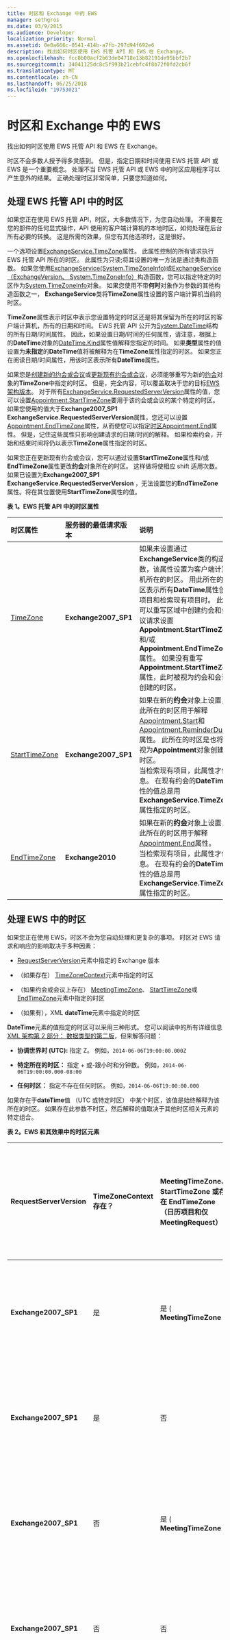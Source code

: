 ```yaml
---
title: 时区和 Exchange 中的 EWS
manager: sethgros
ms.date: 03/9/2015
ms.audience: Developer
localization_priority: Normal
ms.assetid: 0e0a666c-0541-414b-a7fb-297d94f692e6
description: 找出如何时区使用 EWS 托管 API 和 EWS 在 Exchange。
ms.openlocfilehash: fcc8b00acf2b63de04718e13b82191de95bbf2b7
ms.sourcegitcommit: 34041125dc8c5f993b21cebfc4f8b72f0fd2cb6f
ms.translationtype: MT
ms.contentlocale: zh-CN
ms.lasthandoff: 06/25/2018
ms.locfileid: "19753021"
---
```

# <a name="time-zones-and-ews-in-exchange"></a>时区和 Exchange 中的 EWS

找出如何时区使用 EWS 托管 API 和 EWS 在 Exchange。
  
时区不会多数人授予得多灵感到。 但是，指定日期和时间使用 EWS 托管 API 或 EWS 是一个重要概念。 处理不当 EWS 托管 API 或 EWS 中的时区应用程序可以产生意外的结果。 正确处理时区非常简单，只要您知道如何。
  
## <a name="handling-time-zones-in-the-ews-managed-api"></a>处理 EWS 托管 API 中的时区

如果您正在使用 EWS 托管 API，时区，大多数情况下，为您自动处理。 不需要在您的部件的任何显式操作，API 使用的客户端计算机的本地时区，如何处理在后台所有必要的转换。 这是所需的效果，但您有其他选项时，这是很好。
  
一个选项设置[ExchangeService.TimeZone](http://msdn.microsoft.com/en-us/library/microsoft.exchange.webservices.data.exchangeservice.timezone%28v=exchg.80%29.aspx)属性。 此属性控制的所有请求执行 EWS 托管 API 所在的时区。 此属性为只读;将其设置的唯一方法是通过类构造函数。 如果您使用[ExchangeService(System.TimeZoneInfo)](http://msdn.microsoft.com/en-us/library/dd635875%28v=exchg.80%29.aspx)或[ExchangeService （ExchangeVersion、 System.TimeZoneInfo）](http://msdn.microsoft.com/en-us/library/dd636248%28v=exchg.80%29.aspx)构造函数，您可以指定特定的时区作为[System.TimeZoneInfo](http://msdn.microsoft.com/en-us/library/system.timezoneinfo%28v=vs.110%29.aspx)对象。 如果您使用不带**何时**对象作为参数的其他构造函数之一， **ExchangeService**类将**TimeZone**属性设置的客户端计算机当前的时区。 
  
**TimeZone**属性表示时区中表示您设置特定的时区还是将其保留为所在的时区的客户端计算机，所有的日期和时间。 EWS 托管 API 公开为[System.DateTime](http://msdn.microsoft.com/en-us/library/system.datetime%28v=vs.110%29.aspx)结构的所有日期/时间属性。 因此，如果设置日期/时间的任何属性，请注意，根据上的**DateTime**对象的[DateTime.Kind](http://msdn.microsoft.com/en-us/library/system.datetime.kind%28v=vs.110%29.aspx)属性值解释您指定的时间。 如果**类型**属性的值设置为**未指定**的**DateTime**值将被解释为在**TimeZone**属性指定的时区。 如果您正在阅读日期/时间属性，用该时区表示所有**DateTime**属性。 
  
如果您是[创建新的约会或会议](how-to-create-appointments-in-a-specific-time-zone-by-using-ews-in-exchange.md)或[更新现有约会或会议](how-to-update-the-time-zone-for-an-appointment-by-using-ews-in-exchange.md)，必须能够重写为新的[约会](http://msdn.microsoft.com/en-us/library/microsoft.exchange.webservices.data.appointment%28v=exchg.80%29.aspx)对象的**TimeZone**中指定的时区。 但是，完全内容，可以覆盖取决于您的目标[EWS 架构版本](ews-schema-versions-in-exchange.md)。 对于所有[ExchangeService.RequestedServerVersion](http://msdn.microsoft.com/en-us/library/microsoft.exchange.webservices.data.exchangeservicebase.requestedserverversion%28v=exchg.80%29.aspx)属性的值，您可以设置[Appointment.StartTimeZone](http://msdn.microsoft.com/en-us/library/microsoft.exchange.webservices.data.appointment.starttimezone%28v=exchg.80%29.aspx)要用于该约会或会议的某个特定的时区。 如果您使用的值大于**Exchange2007_SP1** **ExchangeService.RequestedServerVersion**属性，您还可以设置[Appointment.EndTimeZone](http://msdn.microsoft.com/en-us/library/microsoft.exchange.webservices.data.appointment.endtimezone%28v=exchg.80%29.aspx)属性，从而使您可以指定[时区Appointment.End](http://msdn.microsoft.com/en-us/library/microsoft.exchange.webservices.data.appointment.end%28v=exchg.80%29.aspx)属性。 但是，记住这些属性只影响创建请求的日期/时间的解释。 如果检索约会，开始和结束时间将仍以表示**TimeZone**属性指定的时区。 
  
如果您正在更新现有约会或会议，您可以通过设置**StartTimeZone**属性和/或**EndTimeZone**属性更改**约会**对象所在的时区。 这样做将使相应 shift 适用次数。 如果已设置为**Exchange2007_SP1** **ExchangeService.RequestedServerVersion** ，无法设置您的**EndTimeZone**属性。将在其位置使用**StartTimeZone**属性的值。 
  
**表 1。EWS 托管 API 中的时区属性**

|**时区属性**|**服务器的最低请求版本**|**说明**|
|:-----|:-----|:-----|
|[TimeZone](http://msdn.microsoft.com/en-us/library/microsoft.exchange.webservices.data.exchangeservice.timezone%28v=exchg.80%29.aspx) <br/> |**Exchange2007_SP1** <br/> |如果未设置通过**ExchangeService**类的构造函数，该属性设置为客户端计算机所在的时区。 用此所在的时区表示所有**DateTime**属性创建项目和检索现有项目时。 此时可以重写区域中创建约会和会议请求设置**Appointment.StartTimeZone**和/或**Appointment.EndTimeZone**属性。 如果没有重写**Appointment.StartTimeZone**属性，此时被视为约会和会议创建的时区。  <br/> |
|[StartTimeZone](http://msdn.microsoft.com/en-us/library/microsoft.exchange.webservices.data.appointment.starttimezone%28v=exchg.80%29.aspx) <br/> |**Exchange2007_SP1** <br/> |如果在新的**约会**对象上设置，此所在的时区用于解释[Appointment.Start](http://msdn.microsoft.com/en-us/library/microsoft.exchange.webservices.data.appointment.start%28v=exchg.80%29.aspx)和[Appointment.ReminderDueBy](http://msdn.microsoft.com/en-us/library/microsoft.exchange.webservices.data.item.reminderdueby%28v=exchg.80%29.aspx)属性。 此所在的时区是也将被视为**Appointment**对象创建的时区。  <br/> 当检索现有项目，此属性才信息。 在现有约会的**DateTime**属性的值总是用**ExchangeService.TimeZone**属性指定的时区。  <br/> |
|[EndTimeZone](http://msdn.microsoft.com/en-us/library/microsoft.exchange.webservices.data.appointment.endtimezone%28v=exchg.80%29.aspx) <br/> |**Exchange2010** <br/> |如果在新的**约会**对象上设置，此所在的时区用于解释[Appointment.End](http://msdn.microsoft.com/en-us/library/microsoft.exchange.webservices.data.appointment.end%28v=exchg.80%29.aspx)属性。  <br/> 当检索现有项目，此属性才信息。 在现有约会的**DateTime**属性的值总是用**ExchangeService.TimeZone**属性指定的时区。  <br/> |
   
## <a name="handling-time-zones-in-ews"></a>处理 EWS 中的时区

如果您正在使用 EWS，时区不会为您自动处理和更复杂的事项。 时区对 EWS 请求和响应的影响取决于多种因素：
  
- [RequestServerVersion](http://msdn.microsoft.com/library/af4032d5-42b3-463e-9d0a-8236d78e5b75%28Office.15%29.aspx)元素中指定的 Exchange 版本 
    
- （如果存在） [TimeZoneContext](http://msdn.microsoft.com/library/573c462b-aa1d-4ba0-8852-e3f48b26873b%28Office.15%29.aspx)元素中指定的时区 
    
- （如果约会或会议上存在） [MeetingTimeZone](http://msdn.microsoft.com/library/413b47d9-8126-462c-9a4f-4e771a5e8889%28Office.15%29.aspx)、 [StartTimeZone](http://msdn.microsoft.com/library/d38c4dc1-4ecb-42a1-8d57-a451b16a2de2%28Office.15%29.aspx)或[EndTimeZone](http://msdn.microsoft.com/library/6c53c337-be60-4d22-9e9e-a0c140c5e913%28Office.15%29.aspx)元素中指定的时区 
    
- （如果有），XML **dateTime**元素中指定的时区 
    
**DateTime**元素的值指定的时区可以采用三种形式。 您可以阅读中的所有详细信息[XML 架构第 2 部分： 数据类型的第二版](http://www.w3.org/TR/xmlschema-2/#dateTime)，但来解答问题：
  
- **协调世界时 (UTC):** 指定 Z。 例如，`2014-06-06T19:00:00.000Z`
    
- **特定所在的时区：** 指定 + 或-跟小时和分钟数。 例如，`2014-06-06T19:00:00.000-08:00`
    
- **任何时区：** 指定不存在任何时区。 例如，`2014-06-06T19:00:00.000`
    
如果存在于**dateTime**值 （UTC 或特定时区） 中某个时区，该值是始终解释为该所在的时区。 如果存在此参数不时区，然后解释的值取决于其他时区相关元素的特定组合。 
  
**表 2。EWS 和其效果中的时区元素**

|**RequestServerVersion**|**TimeZoneContext 存在？**|**MeetingTimeZone、 StartTimeZone 或存在 EndTimeZone （日历项目和仅 MeetingRequest）？**|**采用 UTC 的日期时间**|**在特定的时区的日期时间**|**不时区的日期时间**|**约会和会议创建所在的时区**|
|:-----|:-----|:-----|:-----|:-----|:-----|:-----|
|**Exchange2007_SP1** <br/> |是  <br/> |是 ( **MeetingTimeZone** )  <br/> |解释为 UTC  <br/> |解释为值中指示的时区  <br/> |[日历项目](http://msdn.microsoft.com/library/b0c1fd27-b6da-46e5-88b8-88f00c71ba80%28Office.15%29.aspx)或[MeetingRequest](http://msdn.microsoft.com/library/c44f8804-a355-473d-a837-48cc91617251%28Office.15%29.aspx)元素包含**MeetingTimeZone**元素中的元素解释为**MeetingTimeZone**元素，其他所有解释为 UTC 时区  <br/> |**MeetingTimeZone**元素中的时区  <br/> |
|**Exchange2007_SP1** <br/> |是  <br/> |否  <br/> |解释为 UTC  <br/> |解释为值中指示的时区  <br/> |解释为 UTC  <br/> |UTC  <br/> |
|**Exchange2007_SP1** <br/> |否  <br/> |是 ( **MeetingTimeZone** )  <br/> |解释为 UTC  <br/> |解释为值中指示的时区  <br/> |[日历项目](http://msdn.microsoft.com/library/b0c1fd27-b6da-46e5-88b8-88f00c71ba80%28Office.15%29.aspx)或[MeetingRequest](http://msdn.microsoft.com/library/c44f8804-a355-473d-a837-48cc91617251%28Office.15%29.aspx)元素包含**MeetingTimeZone**元素中的元素解释为**MeetingTimeZone**元素，其他所有解释为 UTC 时区  <br/> |**MeetingTimeZone**元素中的时区  <br/> |
|**Exchange2007_SP1** <br/> |否  <br/> |否  <br/> |解释为 UTC  <br/> |解释为值中指示的时区  <br/> |解释为 UTC  <br/> |UTC  <br/> |
|**Exchange2010**及更高版本  <br/> |是  <br/> |是 （ **StartTimeZone**和/或**EndTimeZone** ）  <br/> |解释为 UTC  <br/> |解释为值中指示的时区  <br/> |如果**StartTimeZone**元素存在，[启动](http://msdn.microsoft.com/library/7cfe9979-c893-4f9b-b3a1-8f9e17515a4b%28Office.15%29.aspx)和[ReminderDueBy](http://msdn.microsoft.com/library/e28a0485-86af-4a4e-a2ba-3ad2d4ebff6f%28Office.15%29.aspx)元素的值将被解释为**StartTimeZone**元素中的时区。 否则，这些元素的值被解释为**TimeZoneContext**元素中的时区。  <br/> 如果**EndTimeZone**元素存在，[启动](http://msdn.microsoft.com/library/7cfe9979-c893-4f9b-b3a1-8f9e17515a4b%28Office.15%29.aspx)元素的值将被解释为**EndTimeZone**元素中的时区。 否则的**End**元素的值被解释为**TimeZoneContext**元素中的时区。  <br/> 元素之外的[日历项目](http://msdn.microsoft.com/library/b0c1fd27-b6da-46e5-88b8-88f00c71ba80%28Office.15%29.aspx)或[MeetingRequest](http://msdn.microsoft.com/library/c44f8804-a355-473d-a837-48cc91617251%28Office.15%29.aspx)被解释为**TimeZoneContext**元素中的时区。  <br/> |如果存在此参数，则为**StartTimeZone**元素中所在的时区中**TimeZoneContext**元素如果没有所在的时区  <br/> |
|**Exchange2010**及更高版本  <br/> |是  <br/> |否  <br/> |解释为 UTC  <br/> |解释为值中指示的时区  <br/> |解释为**TimeZoneContext**元素中的时区  <br/> |**TimeZoneContext**元素中的时区  <br/> |
|**Exchange2010**及更高版本  <br/> |否  <br/> |是 （ **StartTimeZone**和/或**EndTimeZone** ）  <br/> |解释为 UTC  <br/> |解释为值中指示的时区  <br/> |如果**StartTimeZone**元素存在，[启动](http://msdn.microsoft.com/library/7cfe9979-c893-4f9b-b3a1-8f9e17515a4b%28Office.15%29.aspx)和[ReminderDueBy](http://msdn.microsoft.com/library/e28a0485-86af-4a4e-a2ba-3ad2d4ebff6f%28Office.15%29.aspx)元素的值将被解释为**StartTimeZone**元素中的时区。 否则，这些元素的值被解释为 UTC。  <br/> 如果**EndTimeZone**元素存在，[启动](http://msdn.microsoft.com/library/7cfe9979-c893-4f9b-b3a1-8f9e17515a4b%28Office.15%29.aspx)元素的值将被解释为**EndTimeZone**元素中的时区。 否则的**End**元素的值被解释为 UTC。  <br/> 元素之外的[日历项目](http://msdn.microsoft.com/library/b0c1fd27-b6da-46e5-88b8-88f00c71ba80%28Office.15%29.aspx)或[MeetingRequest](http://msdn.microsoft.com/library/c44f8804-a355-473d-a837-48cc91617251%28Office.15%29.aspx)被解释为 UTC。  <br/> |如果存在此参数，则为**StartTimeZone**元素中所在的时区如果不需要的 UTC  <br/> |
|**Exchange2010**及更高版本  <br/> |否  <br/> |否  <br/> |解释为 UTC  <br/> |解释为值中指示的时区  <br/> |解释为 UTC  <br/> |UTC  <br/> |
   
解释来自服务器的响应，应始终检查每个元素的值并相应地解释值。 Exchange 始终将值中包含某个时区 （UTC 或特定时区）。
  
## <a name="additional-time-zone-considerations-when-creating-appointments-and-meetings"></a>创建约会和会议时的附加时区注意事项

创建约会或会议时，将应用于的开始时间的时区被视为约会创建所在的时区。 除了控制如何解释 date/times 创建约会或会议时，创建所在的时区具有项上的以下效果：
  
- 如果项目位于全天事件，它可能显示按预期方式如果查看从客户端使用不同的时区比创建所在的时区。 这是时区的因为为创建所在的午夜调整全天事件[创建全天事件的时间](how-to-create-all-day-events-by-using-ews-in-exchange.md)、 开始和结束时间。 该时间将显示在不同的时区的午夜以外的时间形式，所以该项目可能看起来跨越额外天数。 因此，我们建议使用配置用户的主日历客户端的时区来创建全天事件时可能。
    
- 如果项目位于会议，创建所在的时区将显示在接收到的与会者，会议请求的 Outlook 信息栏中如果该时区不同于他们的客户端的时区。
    
## <a name="in-this-section"></a>本节内容

- [通过在 Exchange 使用 EWS 特定时区中创建约会](how-to-create-appointments-in-a-specific-time-zone-by-using-ews-in-exchange.md)
    
- [在 Exchange 使用 EWS 更新约会所在的时区](how-to-update-the-time-zone-for-an-appointment-by-using-ews-in-exchange.md)
    
## <a name="see-also"></a>另请参阅


- [开发 Exchange Web 服务客户端](develop-web-service-clients-for-exchange.md)
    
- [Exchange 中的 EWS 架构版本](ews-schema-versions-in-exchange.md)
    
- [使用 Exchange 2013 中的 EWS 中创建约会和会议](how-to-create-appointments-and-meetings-by-using-ews-in-exchange-2013.md)
    
- [在 Exchange 使用 EWS 更新约会和会议](how-to-update-appointments-and-meetings-by-using-ews-in-exchange.md)
    
- [使用 EWS 在 Exchange 中创建全天事件](how-to-create-all-day-events-by-using-ews-in-exchange.md)
    
- [DateTime 结构](http://msdn.microsoft.com/en-us/library/system.datetime%28v=vs.110%29.aspx)
    
- [何时类](http://msdn.microsoft.com/en-us/library/system.timezoneinfo%28v=vs.110%29.aspx)
    

